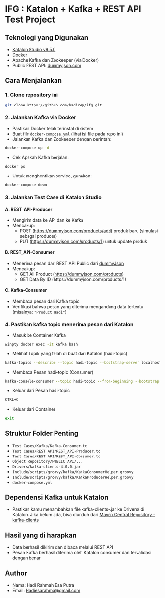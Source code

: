 # IFG : Katalon + Kafka + REST API Test Project

## Teknologi yang Digunakan
- [Katalon Studio v9.5.0](https://www.katalon.com/)
- [Docker](https://www.docker.com/products/docker-desktop/)
- Apache Kafka dan Zookeeper (via Docker)  
- Public REST API: [dummyjson.com](https://dummyjson.com/)

## Cara Menjalankan
### 1. **Clone repository ini**
```bash
git clone https://github.com/hadirep/ifg.git
```
### 2. **Jalankan Kafka via Docker**
- Pastikan Docker telah terinstal di sistem
- Buat file `docker-compose.yml` (lihat isi file pada repo ini)
- Jalankan Kafka dan Zookeeper dengan perintah:
```bash
docker-compose up -d
```
- Cek Apakah Kafka berjalan:
```bash
docker ps
```
- Untuk menghentikan service, gunakan:
```bash
docker-compose down
```
### 3. **Jalankan Test Case di Katalon Studio**
#### A. REST_API-Producer
- Mengirim data ke API dan ke Kafka
- Mencakup:
  - POST (https://dummyjson.com/products/add) produk baru (simulasi sebagai producer)
  - PUT (https://dummyjson.com/products/1) untuk update produk
#### B. REST_API-Consumer
- Menerima pesan dari REST API Public dari [dummyJson](https://dummyjson.com/)
- Mencakup:
  - GET All Product (https://dummyjson.com/products)
  - GET Data By ID (https://dummyjson.com/products/1)
#### C. Kafka-Consumer
- Membaca pesan dari Kafka topic
- Verifikasi bahwa pesan yang diterima mengandung data tertentu (misalnya: `"Product Hadi"`)
  
### 4. **Pastikan kafka topic menerima pesan dari Katalon**
- Masuk ke Container Kafka
```bash
winpty docker exec -it kafka bash
```
- Melihat Topik yang telah di buat dari Katalon (hadi-topic)
```bash
kafka-topics --describe --topic hadi-topic --bootstrap-server localhost:9092
```
- Membaca Pesan hadi-topic (Consumer)
```bash
kafka-console-consumer --topic hadi-topic --from-beginning --bootstrap-server localhost:9092
```
- Keluar dari Pesan hadi-topic
```bash
CTRL+C
```
- Keluar dari Container
```bash
exit
```

## Struktur Folder Penting
- `Test Cases/Kafka/Kafka-Consumer.tc`  
- `Test Cases/REST API/REST_API-Producer.tc`
- `Test Cases/REST API/REST_API-Consumer.tc`
- `Object Repository/PUBLIC API/...`
- `Drivers/kafka-clients-4.0.0.jar`
- `Include/scripts/groovy/kafka/KafkaConsumerHelper.groovy`
- `Include/scripts/groovy/kafka/KafkaProducerHelper.groovy`  
- `docker-compose.yml`

## Dependensi Kafka untuk Katalon
- Pastikan kamu menambahkan file kafka-clients-<versi>.jar ke Drivers/ di Katalon. Jika belum ada, bisa diunduh dari [Maven Central Repository - kafka-clients](https://central.sonatype.com/artifact/org.apache.kafka/kafka-clients/versions)

## Hasil yang di harapkan
- Data berhasil dikirim dan dibaca melalui REST API
- Pesan Kafka berhasil diterima oleh Katalon consumer dan tervalidasi dengan benar

## Author
- Nama: Hadi Rahmah Esa Putra
- Email: Hadiesarahma@gmail.com
